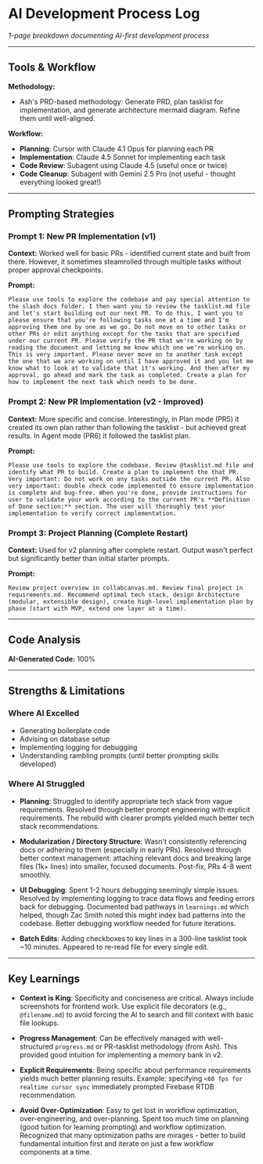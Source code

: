 # AI Development Process Log

*1-page breakdown documenting AI-first development process*

---

## Tools & Workflow

**Methodology:**
- Ash's PRD-based methodology: Generate PRD, plan tasklist for implementation, and generate architecture mermaid diagram. Refine them until well-aligned.

**Workflow:**
- **Planning**: Cursor with Claude 4.1 Opus for planning each PR
- **Implementation**: Claude 4.5 Sonnet for implementing each task
- **Code Review**: Subagent using Claude 4.5 (useful once or twice)
- **Code Cleanup**: Subagent with Gemini 2.5 Pro (not useful - thought everything looked great!)

---

## Prompting Strategies

### Prompt 1: New PR Implementation (v1)

**Context:** Worked well for basic PRs - identified current state and built from there. However, it sometimes steamrolled through multiple tasks without proper approval checkpoints.

**Prompt:**
```
Please use tools to explore the codebase and pay special attention to the slash docs folder. I then want you to review the tasklist.md file and let's start building out our next PR. To do this, I want you to please ensure that you're following tasks one at a time and I'm approving them one by one as we go. Do not move on to other tasks or other PRs or edit anything except for the tasks that are specified under our current PR. Please verify the PR that we're working on by reading the document and letting me know which one we're working on. This is very important. Please never move on to another task except the one that we are working on until I have approved it and you let me know what to look at to validate that it's working. And then after my approval, go ahead and mark the task as completed. Create a plan for how to implement the next task which needs to be done.
```

### Prompt 2: New PR Implementation (v2 - Improved)

**Context:** More specific and concise. Interestingly, in Plan mode (PR5) it created its own plan rather than following the tasklist - but achieved great results. In Agent mode (PR6) it followed the tasklist plan.

**Prompt:**
```
Please use tools to explore the codebase. Review @tasklist.md file and identify what PR to build. Create a plan to implement the that PR. Very important: Do not work on any tasks outside the current PR. Also very important: double check code implemented to ensure implementation is complete and bug-free. When you're done, provide instructions for user to validate your work according to the current PR's **Definition of Done section:** section. The user will thoroughly test your implementation to verify correct implementation.
```

### Prompt 3: Project Planning (Complete Restart)

**Context:** Used for v2 planning after complete restart. Output wasn't perfect but significantly better than initial starter prompts.

**Prompt:**
```
Review project overview in collabcanvas.md. Review final project in requirements.md. Recommend optimal tech stack, design Architecture (modular, extensible design), create high-level implementation plan by phase (start with MVP, extend one layer at a time).
```

---

## Code Analysis

**AI-Generated Code:** 100%

---

## Strengths & Limitations

### Where AI Excelled

- Generating boilerplate code
- Advising on database setup
- Implementing logging for debugging
- Understanding rambling prompts (until better prompting skills developed)

### Where AI Struggled

- **Planning**: Struggled to identify appropriate tech stack from vague requirements. Resolved through better prompt engineering with explicit requirements. The rebuild with clearer prompts yielded much better tech stack recommendations.

- **Modularization / Directory Structure**: Wasn't consistently referencing docs or adhering to them (especially in early PRs). Resolved through better context management: attaching relevant docs and breaking large files (1k+ lines) into smaller, focused documents. Post-fix, PRs 4-8 went smoothly.

- **UI Debugging**: Spent 1-2 hours debugging seemingly simple issues. Resolved by implementing logging to trace data flows and feeding errors back for debugging. Documented bad pathways in `learnings.md` which helped, though Zac Smith noted this might index bad patterns into the codebase. Better debugging workflow needed for future iterations.

- **Batch Edits**: Adding checkboxes to key lines in a 300-line tasklist took ~10 minutes. Appeared to re-read file for every single edit.

---

## Key Learnings

- **Context is King**: Specificity and conciseness are critical. Always include screenshots for frontend work. Use explicit file decorators (e.g., `@filename.md`) to avoid forcing the AI to search and fill context with basic file lookups.

- **Progress Management**: Can be effectively managed with well-structured `progress.md` or PR-tasklist methodology (from Ash). This provided good intuition for implementing a memory bank in v2.

- **Explicit Requirements**: Being specific about performance requirements yields much better planning results. Example: specifying `<60 fps for realtime cursor sync` immediately prompted Firebase RTDB recommendation.

- **Avoid Over-Optimization**: Easy to get lost in workflow optimization, over-engineering, and over-planning. Spent too much time on planning (good tuition for learning prompting) and workflow optimization. Recognized that many optimization paths are mirages - better to build fundamental intuition first and iterate on just a few workflow components at a time. 
